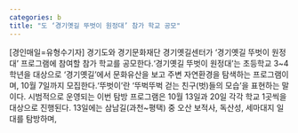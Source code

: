 ```yaml
---
categories: b
title: "도 ‘경기옛길 뚜벗이 원정대’ 참가 학교 공모"
---
```

[경인매일=유형수기자] 경기도와 경기문화재단 경기옛길센터가 ‘경기옛길 뚜벗이 원정대’ 프로그램에 참여할 참가 학교를 공모한다.‘경기옛길 뚜벗이 원정대’는 초등학교 3~4학년을 대상으로 ‘경기옛길’에서 문화유산을 보고 주변 자연환경을 탐색하는 프로그램이며, 10월 7일까지 모집한다.‘뚜벗이’란 ‘뚜벅뚜벅 걷는 친구(벗)들의 모습’을 표현하는 말이다. 시범적으로 운영되는 이번 탐방 프로그램은 10월 13일과 20일 각각 학교 1곳씩을 대상으로 진행된다. 13일에는 삼남길(과천~평택) 중 오산 보적사, 독산성, 세마대지 일대를 탐방하며,